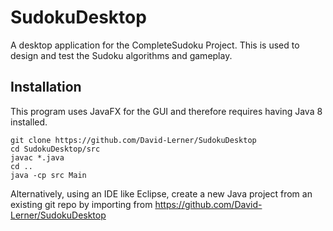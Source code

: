 # SudokuDesktop 
A desktop application for the CompleteSudoku Project. 
This is used to design and test the Sudoku algorithms and gameplay.
## Installation
This program uses JavaFX for the GUI and therefore requires having Java 8 installed.
```shell
git clone https://github.com/David-Lerner/SudokuDesktop
cd SudokuDesktop/src
javac *.java
cd ..
java -cp src Main
```
Alternatively, using an IDE like Eclipse, create a new Java project from an existing git repo by importing from https://github.com/David-Lerner/SudokuDesktop

